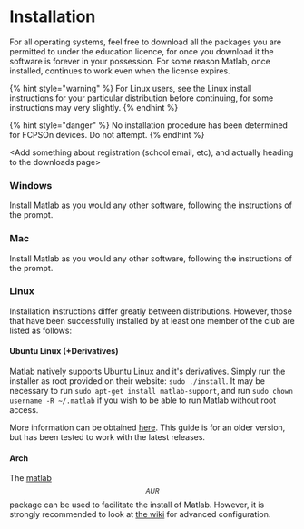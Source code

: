 # Installation

For all operating systems, feel free to download all the packages you are permitted to under the education licence, for once you download it the software is forever in your possession. For some reason Matlab, once installed, continues to work even when the license expires. 

{% hint style="warning" %}
For Linux users, see the Linux install instructions for your particular distribution before continuing, for some instructions may very slightly.
{% endhint %}

{% hint style="danger" %}
No installation procedure has been determined for FCPSOn devices. Do not attempt.
{% endhint %}

&lt;Add something about registration \(school email, etc\), and actually heading to the downloads page&gt;

### Windows

Install Matlab as you would any other software, following the instructions of the prompt.

### Mac

Install Matlab as you would any other software, following the instructions of the prompt.

### Linux

Installation instructions differ greatly between distributions. However, those that have been successfully installed by at least one member of the club are listed as follows:

#### Ubuntu Linux \(+Derivatives\)

Matlab natively supports Ubuntu Linux and it's derivatives. Simply run the installer as root provided on their website: `sudo ./install`. It may be necessary to run `sudo apt-get install matlab-support`, and run `sudo chown username -R ~/.matlab` if you wish to be able to run Matlab without root access.

More information can be obtained [here](https://help.ubuntu.com/community/MATLAB). This guide is for an older version, but has been tested to work with the latest releases.

#### Arch

The [matlab](https://aur.archlinux.org/packages/matlab/)$$^{{AUR}}$$ package can be used to facilitate the install of Matlab. However, it is strongly recommended to look at [the wiki](https://wiki.archlinux.org/index.php/MATLAB#Installing_from_the_MATLAB_installation_software) for advanced configuration.



